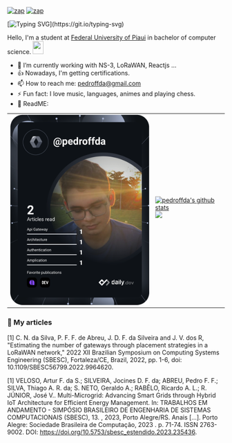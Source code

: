
[![zap](https://img.shields.io/badge/Instagram-E4405F?style=for-the-badge&logo=instagram&logoColor=white)](https://www.instagram.com/pedro.ffda/)
[![zap]( https://img.shields.io/badge/LinkedIn-0077B5?style=for-the-badge&logo=linkedin&logoColor=white)](https://www.linkedin.com/in/pedroffda/)

[![Typing SVG](https://readme-typing-svg.herokuapp.com?lines=Hi%2C+I'm+happy+because+you+are+here!!!)](https://git.io/typing-svg)

Hello, I'm a student at [Federal University of Piaui](https://ufpi.br/) in bachelor of computer science. <a href="https://www.gautamkrishnar.com/"><img src="https://media.giphy.com/media/hvRJCLFzcasrR4ia7z/giphy.gif" width="25px" height="30px"></a>

- 🍃 I’m currently working with NS-3, LoRaWAN, Reactjs ...
- 👍 Nowadays, I'm getting certifications.
- 📫 How to reach me: pedroffda@gmail.com
- ⚡ Fun fact: I love music, languages, animes and playing chess.
- 🫣 ReadME: 

<table cellspacing="0" cellpadding="0" style="width: fit-content; border:0; max-width: fit-content">
        <tr>
                <td>
                        <a href="https://app.daily.dev/pedroffda">
                                <img src="https://github.com/pedroffda/pedroffda/blob/main/devcard.svg"
                                        width="400" alt="Pedro's Dev Card" />
                        </a>
                </td>
                <td>
                        <table style="width: fit-content; border:0;">
                          <br/>
                                <tr>
                                        <a href="https://github.com/pedroffda">
                                               <img aling="center"
                                                        src="https://github-readme-stats.vercel.app/api?username=Pedroffda&show_icons=true&include_all_commits=true&theme=dark&hide_border=true&count_private=true&ring_color=pink"
                                                        alt="pedroffda's github stats" width="500"/>
                                        </a> 
                                </tr>
                          <br/>
                                <tr> 
                                              <a href="https://github.com/pedroffda">
                                                                   <img aling="center" src="https://github-readme-stats.vercel.app/api/top-langs/?username=Pedroffda&layout=compact&theme=dark&hide_border=true&langs_count=6"
                                                                          width="350" />
                                              </a>       
                                </tr>
                        </table>
                </td>
        </tr>
</table>

### 📖 My articles

<a id="1">[1]</a> 
C. N. da Silva, P. F. F. de Abreu, J. D. F. da Silveira and J. V. dos R, 
"Estimating the number of gateways through placement strategies in a LoRaWAN network," 
2022 XII Brazilian Symposium on Computing Systems Engineering (SBESC), Fortaleza/CE, Brazil, 2022, 
pp. 1-6, doi: 10.1109/SBESC56799.2022.9964620.


<a id="2">[1]</a> 
VELOSO, Artur F. da S.; SILVEIRA, Jocines D. F. da; ABREU, Pedro F. F.; SILVA, Thiago A. R. da; S. NETO, Geraldo A.; RABÊLO, Ricardo A. L.; R. JÚNIOR, José V.. Multi-Microgrid: Advancing Smart Grids through Hybrid IoT Architecture for Efficient Energy Management. In: TRABALHOS EM ANDAMENTO - SIMPÓSIO BRASILEIRO DE ENGENHARIA DE SISTEMAS COMPUTACIONAIS (SBESC), 13. , 2023, Porto Alegre/RS. Anais [...]. Porto Alegre: Sociedade Brasileira de Computação, 2023 . p. 71-74. ISSN 2763-9002. DOI: https://doi.org/10.5753/sbesc_estendido.2023.235436.
